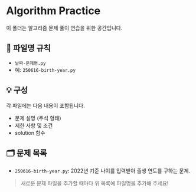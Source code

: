 # Algorithm Practice

이 폴더는 알고리즘 문제 풀이 연습을 위한 공간입니다.

## 📄 파일명 규칙
- `날짜-문제명.py`
- 예: `250616-birth-year.py`

## 💡 구성
각 파일에는 다음 내용이 포함됩니다.
- 문제 설명 (주석 형태)
- 제한 사항 및 조건
- solution 함수

## 🗂️ 문제 목록

- `250616-birth-year.py`: 2022년 기준 나이를 입력받아 출생 연도를 구하는 문제.

> 새로운 문제 파일을 추가할 때마다 위 목록에 파일명을 추가해 주세요!
